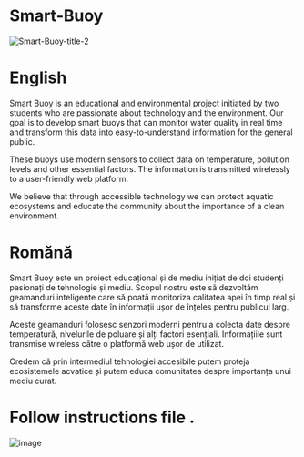# Smart-Buoy
![Smart-Buoy-title-2](https://github.com/user-attachments/assets/8d59640d-7cee-438e-9286-f27e6ed8760d)
# English
Smart Buoy is an educational and environmental project initiated by two students who are passionate about technology and the environment. Our goal is to develop smart buoys that can monitor water quality in real time and transform this data into easy-to-understand information for the general public.

These buoys use modern sensors to collect data on temperature, pollution levels and other essential factors. The information is transmitted wirelessly to a user-friendly web platform.

We believe that through accessible technology we can protect aquatic ecosystems and educate the community about the importance of a clean environment.
# Romănă
Smart Buoy este un proiect educațional și de mediu inițiat de doi studenți pasionați de tehnologie și mediu. Scopul nostru este să dezvoltăm geamanduri inteligente care să poată monitoriza calitatea apei în timp real și să transforme aceste date în informații ușor de înțeles pentru publicul larg.

Aceste geamanduri folosesc senzori moderni pentru a colecta date despre temperatură, nivelurile de poluare și alți factori esențiali. Informațiile sunt transmise wireless către o platformă web ușor de utilizat.

Credem că prin intermediul tehnologiei accesibile putem proteja ecosistemele acvatice și putem educa comunitatea despre importanța unui mediu curat.

# Follow instructions file .
![image](https://github.com/user-attachments/assets/0166b725-1301-4f12-934c-9cbd79e3c0f8)
